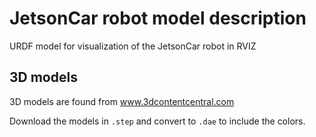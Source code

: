 # JetsonCar robot model description
URDF model for visualization of the JetsonCar robot in RVIZ

## 3D models
3D models are found from www.3dcontentcentral.com

Download the models in `.step` and convert to `.dae` to include the colors.